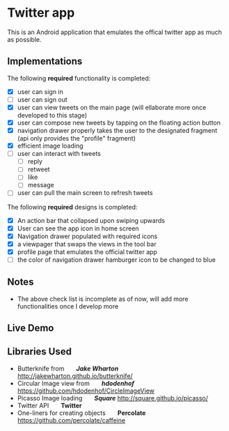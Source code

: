 # Twitter app

This is an Android application that emulates the offical twitter app as much as possible.

## Implementations

The following **required** functionality is completed:

- [x] user can sign in 
- [ ] user can sign out
- [x] user can view tweets on the main page (will ellaborate more once developed to this stage)
- [x] user can compose new tweets by tapping on the floating action button
- [x] navigation drawer properly takes the user to the designated fragment (api only provides the "profile" fragment)
- [x] efficient image loading 
- [ ] user can interact with tweets 
   - [ ] reply 
   - [ ] retweet
   - [ ] like 
   - [ ] message 
- [ ] user can pull the main screen to refresh tweets 

The following **required** designs is completed:
- [x] An action bar that collapsed upon swiping upwards
- [x] User can see the app icon in home screen
- [x] Navigation drawer populated with required icons
- [x] a viewpager that swaps the views in the tool bar
- [x] profile page that emulates the official twitter app
- [ ] the color of navigation drawer hamburger icon to be changed to blue

## Notes
- The above check list is incomplete as of now, will add more functionalities once I develop more 

## Live Demo
<blockquote class="imgur-embed-pub" lang="en" data-id="a/HQZgy"><a href="//imgur.com/HQZgy"></a></blockquote><script async src="//s.imgur.com/min/embed.js" charset="utf-8"></script>

## Libraries Used
- Butterknife from                  &nbsp;&nbsp;&nbsp;&nbsp;&nbsp;&nbsp;**_Jake Wharton_**
  http://jakewharton.github.io/butterknife/
- Circular Image view from          &nbsp;&nbsp;&nbsp;&nbsp;&nbsp;&nbsp;**_hdodenhof_**
  https://github.com/hdodenhof/CircleImageView
- Picasso Image loading             &nbsp;&nbsp;&nbsp;&nbsp;&nbsp;&nbsp;**_Square_**
  http://square.github.io/picasso/
- Twitter API                       &nbsp;&nbsp;&nbsp;&nbsp;&nbsp;&nbsp;**Twitter**
- One-liners for creating objects   &nbsp;&nbsp;&nbsp;&nbsp;&nbsp;&nbsp;**Percolate**
  https://github.com/percolate/caffeine

 
